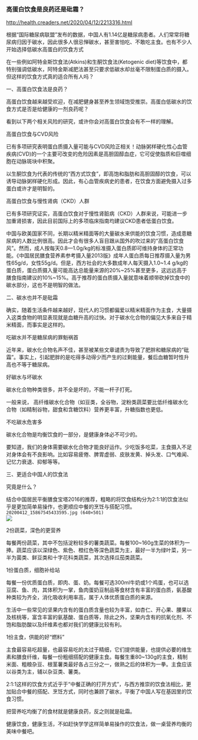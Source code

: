 ### 高蛋白饮食是良药还是砒霜？
http://health.creaders.net/2020/04/12/2213316.html

根据“国际糖尿病联盟”发布的数据，中国人有1.14亿是糖尿病患者。人们常常将糖尿病归因于碳水，因此很多人很忌惮碳水，甚至害怕吃、不敢吃主食。也有不少人开始选择低碳水高蛋白的饮食方式

在一些例如阿特金斯饮食法(Atkins)和生酮饮食法(Ketogenic diet)等饮食中，都特别强调低碳水，阿特金斯减肥法甚至只要求低碳水却丝毫不限制蛋白质的摄入。但这样的饮食方式真的适合所有人吗？

一、高蛋白饮食法是良药？

高蛋白饮食越来越受欢迎，在减肥健身甚至养生领域饱受推崇。高蛋白低碳水的饮食方式是否是给健康的一剂良药呢？

看到以下两个相关风险的研究，或许你会对高蛋白饮食会有不一样的理解。

高蛋白饮食与CVD风险

已有多项研究表明蛋白质摄入量可能与CVD风险正相关！动脉粥样硬化性心血管疾病(CVD)的一个主要可改变的危险因素是高胆固醇血症，它可促使脂质和巨噬细胞在动脉斑块中积聚。

以生酮饮食为代表的传统的“西方式饮食”，即高饱和脂肪和高胆固醇的饮食，可以诱导动脉粥样硬化形成。因此，有心血管疾病史的患者，在饮食方面避免摄入过多蛋白或许才是明智的。

高蛋白饮食与慢性肾病（CKD）人群

已有多项研究证实，高蛋白饮食对于慢性肾脏病（CKD）人群来说，可能进一步加重肾损害，因此目前国际上的多项临床指南均建议CKD患者低蛋白饮食。

中国与欧美国家不同，长期以精米精面等的大量碳水来供能的饮食习惯，造成患糖尿病的人数比例很高。因此才会有很多人盲目跟从国外的吹过来的“高蛋白饮食风”。然而，成人按每天0.8—1.0g/kg的标准摄入蛋白质即可维持身体的正常功能。《中国居民膳食营养素参考摄入量2013版》成年人蛋白质每日推荐摄入量为男性65g/d，女性55g/d。但是，西方社会的大多数成年人每天摄入1.0~1.4 g/kg的蛋白质，蛋白质摄入量可能高达总能量来源的20%~25%甚至更多，这远远高于膳食指南建议的10%~15%。高于推荐的蛋白质摄入量就意味着顺带砍掉饮食中的碳水部分，这也不是明智的做法。

二、碳水也并不是砒霜

确实，随着生活条件越来越好，现代人的习惯都偏爱以精米精面作为主食，大量摄入这类食物的明显表现就是血糖升高的过快。对于碳水化合物的偏见大多来自于精米精面，而事实是这样的。

吃碳水并不是糖尿病的罪魁祸首

近年来，碳水化合物名声不佳，甚至被某些文章谴责为导致了肥胖和糖尿病的“砒霜”。事实上，引起肥胖的是吃得多动得少而产生的过剩能量，餐后血糖暂时性升高也不等于糖尿病。

好碳水与坏碳水

碳水化合物种类很多，并不全是坏的，不能一杆子打死。

一般来说， 高纤维碳水化合物（如豆类，全谷物，淀粉类蔬菜要比低纤维碳水化合物（如精制谷物，甜食和含糖饮料）营养更丰富，升糖指数也更低。

不吃碳水危害多

碳水化合物是均衡饮食的一部分，是健康身体必不可少的。

要知道，我们的身体需要碳水化合物才能良好运作。少吃饭多吃菜，主食摄入不足对身体会有不良影响。比如容易疲倦、脾胃虚弱、皮肤发黄、掉头发、口气难闻、记忆力衰退、抑郁等等。

三、更适合中国人的饮食法

究竟是什么？

结合中国居民平衡膳食宝塔2016的推荐，粗略的将饮食结构分为2:1:1的饮食法似乎是更加简单易操作，也更顺应中餐的烹饪与搭配习惯。
`20200412_15867545433595.jpg (640×501)`<br>
![](http://pub.creaders.net/upload_files/image/202004/20200412_15867545433595.jpg)

2份蔬菜，深色的更营养

每餐两份蔬菜，其中不包括淀粉较多的薯类蔬菜。每餐100~160g生菜的体积为一捧。蔬菜应该以深绿色、紫色、橙红色等深色蔬菜为主，最好一半为绿叶菜，另一半为菌类、鲜豆类和十字花科类蔬菜，其次选择瓜茄类蔬菜。

1份蛋白质，细胞补给站

每餐一份优质蛋白质，即肉、蛋、奶。每餐可选300ml牛奶或1个鸡蛋，也可以选豆腐、鱼、肉，其体积为一掌，鱼肉蛋奶豆制品等食材含有丰富的蛋白质，氨基酸种类较为齐全，消化吸收利用率高，属于人体优质蛋白质的来源。

生活中一些常见的坚果内含有的蛋白质含量也较为丰富，如杏仁、开心果、腰果以及核桃等，富含丰富的氨基酸、蛋白质等，除此之外，坚果内含有的抗氧化剂、不饱和脂肪酸以及纤维素也都对我们的健康比较有利。

1份主食，供能的好“燃料”

主食最容易吃超量，也最容易吃的太过于精细，它们提供能量，也提供必要的维生素和膳食纤维，每餐一份粗细搭配的健康主食。每餐生重80~130g的主食，精制米面、粗粮杂豆、根茎薯类最好各占三分之一，做熟之后的体积为一拳。主食应该以谷类为主，辅以杂豆类、薯类。

2:1:1这样的饮食方式近乎于“中餐正确的打开方式”，与西方推崇的饮食法相比，更加贴合中餐的搭配、烹饪方式，同时也兼顾了碳水，平衡了中国人写在基因里的饮食习惯。

把营养吃均衡了的食材就是健康良药，反之则就是砒霜。

健康饮食，健康生活，不如赶快学学这样简单易操作的饮食法，做一桌营养均衡的美味中餐吧。
